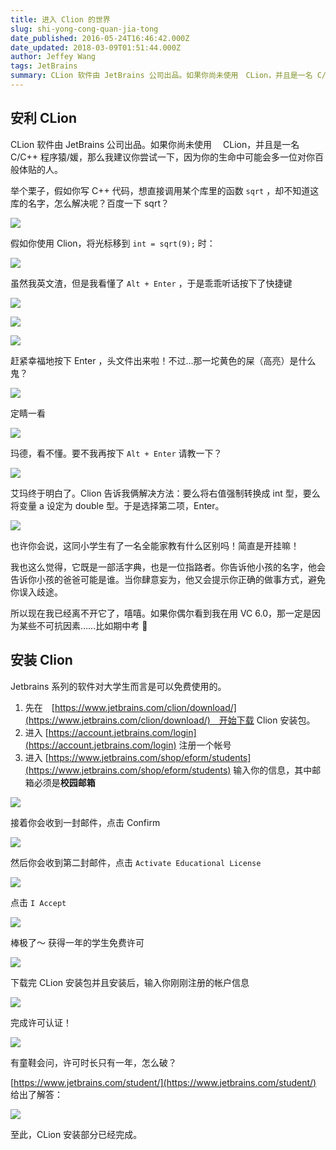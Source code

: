 ```yaml
---
title: 进入 Clion 的世界
slug: shi-yong-cong-quan-jia-tong
date_published: 2016-05-24T16:46:42.000Z
date_updated: 2018-03-09T01:51:44.000Z
author: Jeffey Wang
tags: JetBrains
summary: CLion 软件由 JetBrains 公司出品。如果你尚未使用　CLion，并且是一名 C/C++ 程序猿/媛，那么我建议你尝试一下，因为你的生命中可能会多一位对你百般体贴的“人”。举个栗子，假如你写 C++ 代码，想直接调用某个库里的函数 `sqrt` ，却不知道这库的名字，怎么解决呢？百度一下 sqrt？
---
```


## 安利 CLion

CLion 软件由 JetBrains 公司出品。如果你尚未使用　 CLion，并且是一名 C/C++ 程序猿/媛，那么我建议你尝试一下，因为你的生命中可能会多一位对你百般体贴的人。

举个栗子，假如你写 C++ 代码，想直接调用某个库里的函数 `sqrt` ，却不知道这库的名字，怎么解决呢？百度一下 sqrt？

![](https://bucket.armyja-online.uk/blog/content/images/2016/05/----_20160525001359.png)

假如你使用 Clion，将光标移到 `int = sqrt(9);` 时：

![](https://bucket.armyja-online.uk/blog/content/images/2016/05/----_20160525001518.png)

虽然我英文渣，但是我看懂了 `Alt + Enter` ，于是乖乖听话按下了快捷键

![](https://bucket.armyja-online.uk/blog/content/images/2016/05/----_20160525001752.png)

![](https://bucket.armyja-online.uk/blog/content/images/2016/05/fbee3c8061540e9b1b46_size25_w434_h421.jpg)

![](https://bucket.armyja-online.uk/blog/content/images/2016/05/th.jpg)

赶紧幸福地按下 Enter ，头文件出来啦！不过...那一坨黄色的屎（高亮）是什么鬼？

![](https://bucket.armyja-online.uk/blog/content/images/2016/05/----_20160525002236-1.png)

定睛一看

![](https://bucket.armyja-online.uk/blog/content/images/2016/05/----_20160525002532.png)

玛德，看不懂。要不我再按下 `Alt + Enter` 请教一下？

![](https://bucket.armyja-online.uk/blog/content/images/2016/05/----_20160525003027.png)

艾玛终于明白了。Clion 告诉我俩解决方法：要么将右值强制转换成 int 型，要么将变量 a 设定为 double 型。于是选择第二项，Enter。

![](https://bucket.armyja-online.uk/blog/content/images/2016/05/----_20160525003337.png)

也许你会说，这同小学生有了一名全能家教有什么区别吗！简直是开挂嘛！

我也这么觉得，它既是一部活字典，也是一位指路者。你告诉他小孩的名字，他会告诉你小孩的爸爸可能是谁。当你肆意妄为，他又会提示你正确的做事方式，避免你误入歧途。

所以现在我已经离不开它了，嘻嘻。如果你偶尔看到我在用 VC 6.0，那一定是因为某些不可抗因素……比如期中考 👀

## 安装 Clion

Jetbrains 系列的软件对大学生而言是可以免费使用的。

1. 先在　[https://www.jetbrains.com/clion/download/](https://www.jetbrains.com/clion/download/)　开始下载 Clion 安装包。
2. 进入 [https://account.jetbrains.com/login](https://account.jetbrains.com/login) 注册一个帐号
3. 进入 [https://www.jetbrains.com/shop/eform/students](https://www.jetbrains.com/shop/eform/students) 输入你的信息，其中邮箱必须是**校园邮箱**

![](https://bucket.armyja-online.uk/blog/content/images/2016/05/----_20160525003027-1.png)

接着你会收到一封邮件，点击 Confirm

![](https://bucket.armyja-online.uk/blog/content/images/2016/05/----_20160525093445.png)

然后你会收到第二封邮件，点击 `Activate Educational License`

![](https://bucket.armyja-online.uk/blog/content/images/2016/05/----_20160525093657.png)

点击 `I Accept`

![](https://bucket.armyja-online.uk/blog/content/images/2016/05/----_20160525093722.png)

棒极了～ 获得一年的学生免费许可

![](https://bucket.armyja-online.uk/blog/content/images/2016/05/----_20160525093933.png)

下载完 CLion 安装包并且安装后，输入你刚刚注册的帐户信息

![](https://bucket.armyja-online.uk/blog/content/images/2016/05/----_20160525094143.png)

完成许可认证！

![](https://bucket.armyja-online.uk/blog/content/images/2016/05/----_20160525094057.png)

有童鞋会问，许可时长只有一年，怎么破？

[https://www.jetbrains.com/student/](https://www.jetbrains.com/student/) 给出了解答：

![](https://bucket.armyja-online.uk/blog/content/images/2016/05/----_20160525095515.png)

至此，CLion 安装部分已经完成。
